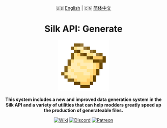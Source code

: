 <div style="text-align:center">

🇺🇸 [English](README/README.en_us.md) |
🇨🇳 [简体中文](README/README.zh_cn.md)

# Silk API: Generate

<img src="../img/icon.png" alt="Logo" width="160" height="160"/>

**This system includes a new and improved data generation system in the Silk API and a variety of utilities that can help modders greatly speed up the production of generateable files.**

[<img alt="Wiki" height="64" src="https://cdn.simpleicons.org/wikipedia/000000/FFFFFF]" width="64"/>](https://silk-mc.gitbook.io/silk-api)
[<img alt="Discord" height="64" src="https://cdn.simpleicons.org/discord" width="64"/>](https://discord.com/invite/ZJuQyH2RBz)
[<img alt="Patreon" height="64" src="https://cdn.simpleicons.org/patreon/000000/FFFFFF" width="64"/>](https://www.patreon.com/GameGeek_Saikel)

</div>